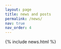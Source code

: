 ```yaml
---
layout: page
title: news and posts
permalink: /news/
nav: true
nav_order: 4
---
```


{% include news.html %}
